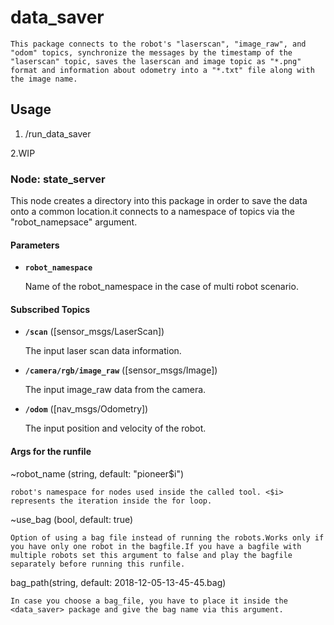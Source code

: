 # data_saver

    This package connects to the robot's "laserscan", "image_raw", and "odom" topics, synchronize the messages by the timestamp of the "laserscan" topic, saves the laserscan and image topic as "*.png" format and information about odometry into a "*.txt" file along with the image name.

## Usage

1. /run_data_saver

2.WIP

### Node: state_server

This node creates a directory into this package in order to save the data onto a common location.it connects to a namespace of topics via the "robot_namepsace" argument.


#### Parameters

* **`robot_namespace`** 

    Name of the robot_namespace in the case of multi robot scenario.
#### Subscribed Topics

* **`/scan`** ([sensor_msgs/LaserScan])

    The input laser scan data information.

* **`/camera/rgb/image_raw`** ([sensor_msgs/Image])

    The input image_raw data from the camera.

* **`/odom`** ([nav_msgs/Odometry])

    The input position and velocity of the robot.


#### Args for the runfile
~robot_name (string, default: "pioneer$i")
  
    robot's namespace for nodes used inside the called tool. <$i> represents the iteration inside the for loop.

~use_bag (bool, default: true)
  
    Option of using a bag file instead of running the robots.Works only if you have only one robot in the bagfile.If you have a bagfile with multiple robots set this argument to false and play the bagfile separately before running this runfile.

bag_path(string, default: 2018-12-05-13-45-45.bag)

    In case you choose a bag_file, you have to place it inside the <data_saver> package and give the bag name via this argument.




